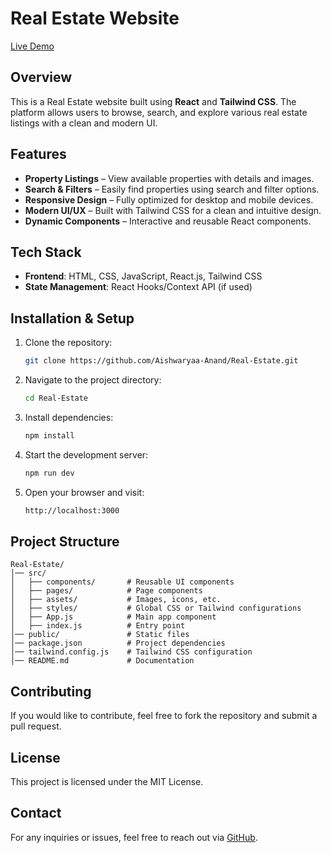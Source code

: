 # Real Estate Website
[Live Demo](https://real-estate-aishwaryaa-anands-projects.vercel.app/)

## Overview
This is a Real Estate website built using **React** and **Tailwind CSS**. The platform allows users to browse, search, and explore various real estate listings with a clean and modern UI.

## Features
- **Property Listings** – View available properties with details and images.
- **Search & Filters** – Easily find properties using search and filter options.
- **Responsive Design** – Fully optimized for desktop and mobile devices.
- **Modern UI/UX** – Built with Tailwind CSS for a clean and intuitive design.
- **Dynamic Components** – Interactive and reusable React components.

## Tech Stack
- **Frontend**: HTML, CSS, JavaScript, React.js, Tailwind CSS
- **State Management**: React Hooks/Context API (if used)

## Installation & Setup
1. Clone the repository:
   ```sh
   git clone https://github.com/Aishwaryaa-Anand/Real-Estate.git
   ```
2. Navigate to the project directory:
   ```sh
   cd Real-Estate
   ```
3. Install dependencies:
   ```sh
   npm install
   ```
4. Start the development server:
   ```sh
   npm run dev
   ```
5. Open your browser and visit:
   ```sh
   http://localhost:3000
   ```

## Project Structure
```
Real-Estate/
│── src/
│   ├── components/       # Reusable UI components
│   ├── pages/            # Page components
│   ├── assets/           # Images, icons, etc.
│   ├── styles/           # Global CSS or Tailwind configurations
│   ├── App.js            # Main app component
│   ├── index.js          # Entry point
│── public/               # Static files
│── package.json          # Project dependencies
│── tailwind.config.js    # Tailwind CSS configuration
│── README.md             # Documentation
```

## Contributing
If you would like to contribute, feel free to fork the repository and submit a pull request.

## License
This project is licensed under the MIT License.

## Contact
For any inquiries or issues, feel free to reach out via [GitHub](https://github.com/Aishwaryaa-Anand).

